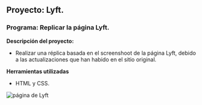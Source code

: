 ## Proyecto: Lyft.
### Programa: Replicar la página Lyft.

**Descripción del proyecto:**
* Realizar una réplica basada en el screenshoot de la página Lyft, debido a las actualizaciones que han habido en el sitio original.

**Herramientas utilizadas**
* HTML y CSS.


![página de Lyft](../assets/docs/fullpage.png)
